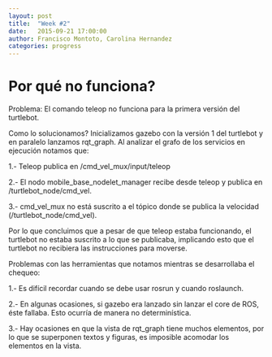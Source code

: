 ```yaml
---
layout: post
title:  "Week #2"
date:   2015-09-21 17:00:00
author: Francisco Montoto, Carolina Hernandez
categories: progress
---
```


# Por qué no funciona?
Problema: El comando teleop no funciona para la primera versión del turtlebot.

Como lo solucionamos?
Inicializamos gazebo con la versión 1 del turtlebot y en paralelo lanzamos rqt_graph. Al analizar el grafo de los servicios en ejecución notamos que:

  1.- Teleop publica en /cmd_vel_mux/input/teleop
  
  2.- El nodo mobile_base_nodelet_manager recibe desde teleop y publica en /turtlebot_node/cmd_vel.
  
  3.- cmd_vel_mux no está suscrito a el tópico donde se publica la velocidad (/turtlebot_node/cmd_vel).
  
Por lo que concluimos que a pesar de que teleop estaba funcionando, el turtlebot no estaba suscrito a lo que se publicaba, implicando esto que el turtlebot no recibiera las instrucciones para moverse.

Problemas con las herramientas que notamos mientras se desarrollaba el chequeo:

  1.- Es difícil recordar cuando se debe usar rosrun y cuando roslaunch.
  
  2.- En algunas ocasiones, si gazebo era lanzado sin lanzar el core de ROS, éste fallaba. Esto ocurría de manera no determinística.
  
  3.- Hay ocasiones en que la vista de rqt_graph tiene muchos elementos, por lo que se superponen textos y figuras, es imposible acomodar los elementos en la vista.
